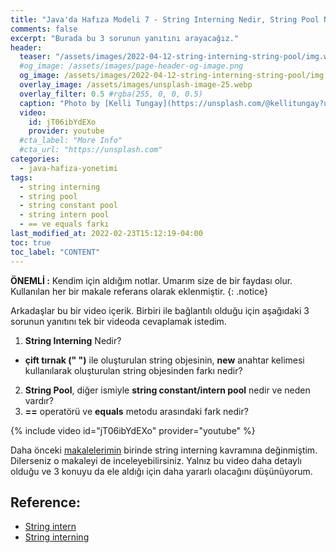 ```yaml
---
title: "Java'da Hafıza Modeli 7 - String Interning Nedir, String Pool Nedir, == operatörü ve equals metodu Arasındaki Fark"
comments: false
excerpt: "Burada bu 3 sorunun yanıtını arayacağız."
header:
  teaser: "/assets/images/2022-04-12-string-interning-string-pool/img.webp"
  #og_image: /assets/images/page-header-og-image.png
  og_image: /assets/images/2022-04-12-string-interning-string-pool/img.webp
  overlay_image: /assets/images/unsplash-image-25.webp
  overlay_filter: 0.5 #rgba(255, 0, 0, 0.5)
  caption: "Photo by [Kelli Tungay](https://unsplash.com/@kellitungay?utm_source=unsplash&utm_medium=referral&utm_content=creditCopyText) on Unsplash"
  video:
    id: jT06ibYdEXo
    provider: youtube
  #cta_label: "More Info"
  #cta_url: "https://unsplash.com"
categories:
  - java-hafiza-yonetimi
tags:
  - string interning
  - string pool
  - string constant pool
  - string intern pool
  - == ve equals farkı
last_modified_at: 2022-02-23T15:12:19-04:00
toc: true
toc_label: "CONTENT"
---
```




**ÖNEMLİ :** Kendim için aldığım notlar. Umarım size de bir faydası olur. Kullanılan her bir makale referans olarak eklenmiştir.
{: .notice}

Arkadaşlar bu bir video içerik. Birbiri ile bağlantılı olduğu için aşağıdaki 3 sorunun yanıtını tek bir videoda cevaplamak istedim.

1. **String Interning** Nedir?
  * **çift tırnak (" ")** ile oluşturulan string objesinin, **new** anahtar kelimesi kullanılarak oluşturulan string objesinden farkı nedir?
2. **String Pool**, diğer ismiyle **string constant/intern pool** nedir ve neden vardır?
3. **==** operatörü ve **equals** metodu arasındaki fark nedir?

{% include video id="jT06ibYdEXo" provider="youtube" %}

Daha önceki [makalelerimin](/java-hafiza-yonetimi/Java-memory-models-primitive-types/#string-interning) birinde string interning kavramına değinmiştim. Dilerseniz o makaleyi de inceleyebilirsiniz. Yalnız bu video daha detaylı olduğu ve 3 konuyu da ele aldığı için daha yararlı olacağını düşünüyorum.

## Reference:
* [String intern](https://docs.oracle.com/javase/7/docs/api/java/lang/String.html#intern())
* [String interning](https://en.wikipedia.org/wiki/String_interning)
